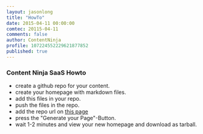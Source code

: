 ```yaml
---
layout: jasonlong
title: "HowTo"
date: 2015-04-11 00:00:00
comtec: 20115-04-11
comments: false
author: ContentNinja
profile: 107224552229621877852
published: true
---
```


### Content Ninja SaaS Howto

  * create a github repo for your content. 
  * create your homepage with markdown files. 
  * add this files in your repo.
  * push the files in the repo.
  * add the repo url on [this page](/index.html)
  * press the "Generate your Page"-Button.
  * wait 1-2 minutes and view your new homepage and download as tarball. 



